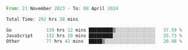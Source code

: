 <!--START_SECTION:waka-->

```rust
From: 21 November 2023 - To: 08 April 2024

Total Time: 292 hrs 38 mins

Go             139 hrs 12 mins █████████▒░░░░░░░░░░░░░░░   37.59 %
JavaScript     132 hrs 20 mins █████████░░░░░░░░░░░░░░░░   35.73 %
Other          77 hrs 42 mins  █████▒░░░░░░░░░░░░░░░░░░░   20.98 %
```

<!--END_SECTION:waka-->
